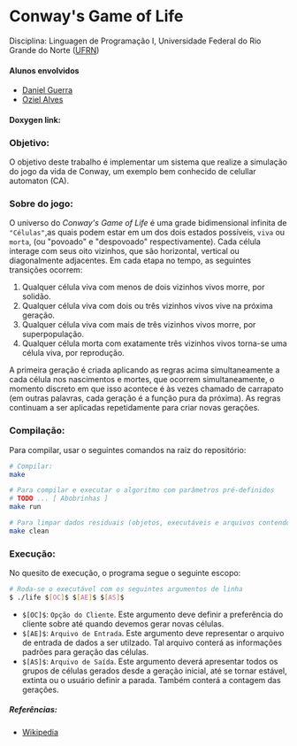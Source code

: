 # Conway's Game of Life

Disciplina: Linguagen de Programação I, Universidade Federal do Rio Grande do Norte ([UFRN](http://http://www.ufrn.br))

#### Alunos envolvidos
- [Daniel Guerra](https://github.com/Codigos-de-Guerra/)
- [Oziel Alves](https://github.com/ozielalves/)

#### Doxygen link:

### Objetivo:
O objetivo deste trabalho é implementar um sistema que realize a simulação do jogo da
vida de Conway, um exemplo bem conhecido de celullar automaton (CA).

### Sobre do jogo:
O universo do *Conway's Game of Life* é uma grade bidimensional infinita de `"Células"`,as quais podem estar em um dos dois estados possíveis, `viva` ou `morta`, (ou "povoado" e "despovoado" respectivamente). Cada célula interage com seus oito vizinhos, que são horizontal, vertical ou diagonalmente adjacentes. Em cada etapa no tempo, as seguintes transições ocorrem:

  1) Qualquer célula viva com menos de dois vizinhos vivos morre, por solidão.
  2) Qualquer célula viva com dois ou três vizinhos vivos vive na próxima geração.
  3) Qualquer célula viva com mais de três vizinhos vivos morre, por superpopulação.
  4) Qualquer célula morta com exatamente três vizinhos vivos torna-se uma célula viva, por reprodução.

A primeira geração é criada aplicando as regras acima simultaneamente a cada célula nos nascimentos e mortes, que ocorrem simultaneamente, o momento discreto em que isso acontece é às vezes chamado de carrapato (em outras palavras, cada geração é a função pura da próxima). As regras continuam a ser aplicadas repetidamente para criar novas gerações.

### Compilação:
Para compilar, usar o seguintes comandos na raiz do repositório:
```bash
# Compilar:
make

# Para compilar e executar o algoritmo com parâmetros pré-definidos
# TODO ... [ Abobrinhas ] 
make run

# Para limpar dados residuais (objetos, executáveis e arquivos contendo dados gerados e utilizados)
make clean
```

### Execução:
No quesito de execução, o programa segue o seguinte escopo:
```bash
# Roda-se o executável com os seguintes argumentos de linha
$ ./life $[OC]$ $[AE]$ $[AS]$
```
- `$[OC]$`: ``Opção do Cliente``.  Este argumento deve definir a preferência do cliente sobre até quando devemos gerar novas células.
- `$[AE]$`: ``Arquivo de Entrada``. Este argumento deve representar o arquivo de entrada de dados a ser utilzado. Tal arquivo conterá as informações padrões para geração das células.
- `$[AS]$`: ``Arquivo de Saída``. Este argumento deverá apresentar todos os grupos de células gerados desde a geração inicial, até se tornar estável, extinta ou o usuário definir a parada. Também conterá a contagem das gerações.


##### Referências:
- [Wikipedia](https://en.wikipedia.org/wiki/Conway%27s_Game_of_Life)
